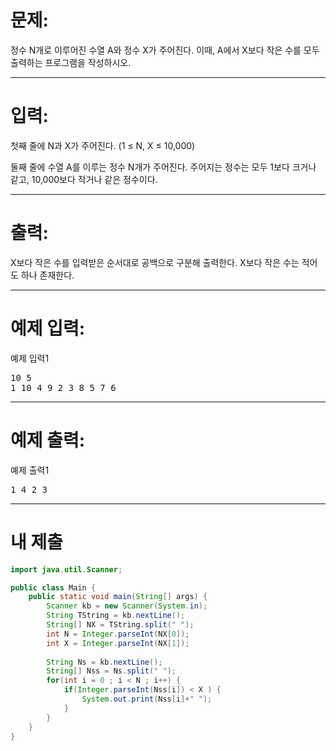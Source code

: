 # 문제: 
정수 N개로 이루어진 수열 A와 정수 X가 주어진다. 이때, A에서 X보다 작은 수를 모두 출력하는 프로그램을 작성하시오.

---
# 입력: 
첫째 줄에 N과 X가 주어진다. (1 ≤ N, X ≤ 10,000)

둘째 줄에 수열 A를 이루는 정수 N개가 주어진다. 주어지는 정수는 모두 1보다 크거나 같고, 10,000보다 작거나 같은 정수이다.

---
# 출력: 
X보다 작은 수를 입력받은 순서대로 공백으로 구분해 출력한다. X보다 작은 수는 적어도 하나 존재한다.

---
# 예제 입력:

예제 입력1
<pre>
10 5
1 10 4 9 2 3 8 5 7 6
</pre>

---
# 예제 출력:

예제 출력1
<pre>
1 4 2 3
</pre>

---
# 내 제출
~~~java
import java.util.Scanner;

public class Main {
	public static void main(String[] args) {
		Scanner kb = new Scanner(System.in);
		String TString = kb.nextLine();
		String[] NX = TString.split(" ");
		int N = Integer.parseInt(NX[0]);
		int X = Integer.parseInt(NX[1]);
		
		String Ns = kb.nextLine();
		String[] Nss = Ns.split(" ");
		for(int i = 0 ; i < N ; i++) {
			if(Integer.parseInt(Nss[i]) < X ) {
				System.out.print(Nss[i]+" ");
			}
		}
	}
}
~~~
